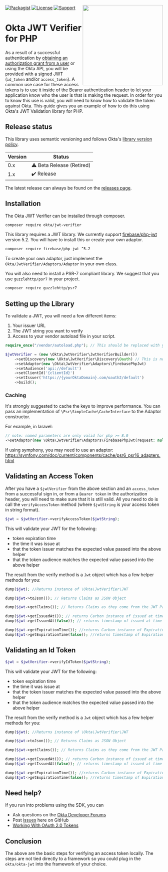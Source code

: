 [<img src="https://aws1.discourse-cdn.com/standard14/uploads/oktadev/original/1X/0c6402653dfb70edc661d4976a43a46f33e5e919.png" align="right" width="256px"/>](https://devforum.okta.com/)
[![Packagist](https://img.shields.io/packagist/v/okta/jwt-verifier.svg)](https://packagist.org/packages/okta/jwt-verifier)
[![License](https://img.shields.io/badge/License-Apache%202.0-blue.svg)](https://opensource.org/licenses/Apache-2.0)
[![Support](https://img.shields.io/badge/support-Developer%20Forum-blue.svg)](https://devforum.okta.com/)

# Okta JWT Verifier for PHP

As a result of a successful authentication by [obtaining an authorization grant from a user](https://developer.okta.com/docs/api/resources/oauth2.html#obtain-an-authorization-grant-from-a-user) or using the Okta API, you will be
provided with a signed JWT (`id_token` and/or `access_token`). A common use case for these access tokens is to use it
inside of the Bearer authentication header to let your application know who the user is that is making the request. In
order for you to know this use is valid, you will need to know how to validate the token against Okta. This guide gives
you an example of how to do this using Okta's JWT Validation library for PHP.

## Release status

This library uses semantic versioning and follows Okta's [library version policy](https://developer.okta.com/code/library-versions/).

| Version | Status                             |
| ------- | ---------------------------------- |
| 0.x     |  :warning: Beta Release (Retired)  |
| 1.x     |  :heavy_check_mark: Release        |

The latest release can always be found on the [releases page](https://github.com/okta/okta-jwt-verifier-php/releases).

## Installation
The Okta JWT Verifier can be installed through composer.

```bash
composer require okta/jwt-verifier
```

This library requires a JWT library. We currently support
[firebase/php-jwt](https://packagist.org/packages/firebase/php-jwt) version 5.2. You will have to install this or create
your own adaptor.

```bash
composer require firebase/php-jwt ^5.2
```

To create your own adaptor, just implement the `Okta/JwtVerifier/Adaptors/Adaptor` in your own class.

You will also need to install a PSR-7 compliant library. We suggest that you use `guzzlehttp/psr7` in your project.

```bash
composer require guzzlehttp/psr7
```

## Setting up the Library

To validate a JWT, you will need a few different items:

1. Your issuer URL
2. The JWT string you want to verify
3. Access to your vendor autoload file in your script.

```php
require_once("/vendor/autoload.php"); // This should be replaced with your path to your vendor/autoload.php file

$jwtVerifier = (new \Okta\JwtVerifier\JwtVerifierBuilder())
    ->setDiscovery(new \Okta\JwtVerifier\Discovery\Oauth) // This is not needed if using oauth.  The other option is `new \Okta\JwtVerifier\Discovery\OIDC`
    ->setAdaptor(new \Okta\JwtVerifier\Adaptors\FirebasePhpJwt)
    ->setAudience('api://default')
    ->setClientId('{clientId}')
    ->setIssuer('https://{yourOktaDomain}.com/oauth2/default')
    ->build();
```

### Caching
It's strongly suggested to cache the keys to improve performance. You can pass an implementation of `\Psr\SimpleCache\CacheInterface`
to the Adaptor constructor.

For example, in laravel:
```php
// note: named parameters are only valid for php >= 8.0
->setAdaptor(new \Okta\JwtVerifier\Adaptors\FirebasePhpJwt(request: null, leeway: 120, cache: app('cache')->store()))
```

If using symphony, you may need to use an adaptor:
https://symfony.com/doc/current/components/cache/psr6_psr16_adapters.html

## Validating an Access Token

After you have a `$jwtVerifier` from the above section and an `access_token` from a successful sign in, or
from a `Bearer token` in the authorization header, you will need to make sure that it is still valid.
All you need to do is call the `verifyAccessToken` method (where `$jwtString` is your access token in string format).

```php
$jwt = $jwtVerifier->verifyAccessToken($jwtString);
```

This will validate your JWT for the following:

- token expiration time
- the time it was issue at
- that the token issuer matches the expected value passed into the above helper
- that the token audience matches the expected value passed into the above helper

The result from the verify method is a `Jwt` object which has a few helper methods for you:

```php
dump($jwt); //Returns instance of \Okta\JwtVerifier\JWT

dump($jwt->toJson()); // Returns Claims as JSON Object

dump($jwt->getClaims()); // Returns Claims as they come from the JWT Package used

dump($jwt->getIssuedAt()); // returns Carbon instance of issued at time
dump($jwt->getIssuedAt(false)); // returns timestamp of issued at time

dump($jwt->getExpirationTime()); //returns Carbon instance of Expiration Time
dump($jwt->getExpirationTime(false)); //returns timestamp of Expiration Time
```

## Validating an Id Token

```php
$jwt = $jwtVerifier->verifyIdToken($jwtString);
```

This will validate your JWT for the following:

- token expiration time
- the time it was issue at
- that the token issuer matches the expected value passed into the above helper
- that the token audience matches the expected value passed into the above helper

The result from the verify method is a `Jwt` object which has a few helper methods for you:

```php
dump($jwt); //Returns instance of \Okta\JwtVerifier\JWT

dump($jwt->toJson()); // Returns Claims as JSON Object

dump($jwt->getClaims()); // Returns Claims as they come from the JWT Package used

dump($jwt->getIssuedAt()); // returns Carbon instance of issued at time
dump($jwt->getIssuedAt(false)); // returns timestamp of issued at time

dump($jwt->getExpirationTime()); //returns Carbon instance of Expiration Time
dump($jwt->getExpirationTime(false)); //returns timestamp of Expiration Time
```
## Need help?

If you run into problems using the SDK, you can

* Ask questions on the [Okta Developer Forums][devforum]
* Post [issues][github-issues] here on GitHub
* [Working With OAuth 2.0 Tokens](https://developer.okta.com/authentication-guide/tokens/)

## Conclusion

The above are the basic steps for verifying an access token locally. The steps are not tied directly to a framework so
you could plug in the `okta/okta-jwt` into the framework of your choice.


[devforum]: https://devforum.okta.com/
[lang-landing]: https://developer.okta.com/code/php/
[github-issues]: /okta/okta-jwt-verifier-php/issues
[github-releases]: /okta/okta-jwt-verifier-php/releases
